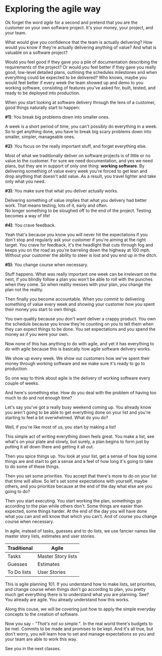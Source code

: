 # Exploring the agile way

Ok forget the word *agile* for a second and pretend that you are the customer on your own software project. It's your money, your project, and your team.

What would give you confidence that the team is actually delivering? How would you know if they're actually delivering anything of value? And what is valuable on a software project?

Would you feel good if they gave you a pile of documentation describing the requirements of the project? Or would you feel better if they gave you really good, low-level detailed plans, outlining the schedules milestones and when everything could be expected to be delivered? Who knows, maybe you would feel better if every week the team showed up and demo to you working software, consisting of features you've asked for, built, tested, and ready to be deployed into production.

When you start looking at software delivery through the lens of a customer, good things naturally start to happen:

__\#1)__: You break big problems down into smaller ones.

A week is a short period of time, you can't possibly do everything in a week. So to get anything done, you have to break big scary problems down into smaller, simpler, manageable ones.  

__\#2)__: You focus on the really important stuff, and forget everything else.

Most of what we traditionally deliver on software projects is of little or no value to the customer. For sure we need documentation, and yes we need plans, but they are in support of only one thing: __working software__. By delivering something of value every week you're forced to get lean and drop anything that doesn't add value. As a result, you travel lighter and take only what you need.

__\#3)__: You make sure that what you deliver actually works.

Delivering something of value implies that what you delivery had better work. That means testing, lots of it, early and often.  
No longer something to be sloughed off to the end of the project. Testing becomes a way of life!

__\#4)__: You crave feedback.

Yeah that's because you know you will never hit the expectations if you don't stop and regularly ask your customer if you're aiming at the right target. You crave for feedback, it's the headlight that cuts through fog and keeps you on the road as you're barreling down the highway at 100 mph. Without your customer the ability to steer is lost and you end up in the ditch.

__\#5)__: You change course when necessary.

Stuff happens. What was really important one week can be irrelevant on the next, if you blindly follow a plan you won't be able to roll with the punches when they come. So when reality messes with your plan, you change the plan not the reality.

Then finally you become accountable. When you commit to delivering something of value every week and showing your customer how you spent their money you start to own things.

You own quality because you don't want deliver a crappy product. You own the schedule because you know they're counting on you to tell them when they can expect things to be done. You set expectations and you spend the money as if you were your own.

Now none of this has anything to do with agile, and yet it has everything to do with agile because this is basically how agile software delivery works.

We show up every week. We show our customers how we've spent their money through working software and we make sure it's ready to go to production.  

So one way to think about agile is the delivery of working software every couple of weeks.

And here's something else. How do you deal with the problem of having too much to do and not enough time?

Let's say you've got a really busy weekend coming up. You already know you aren't going to be able to get everything done on your list and you're starting to feel a bit overwhelmed. What do you do?  

Well, if you're like most of us, you start by making a list!

This simple act of writing everything down feels great. You make a list, see what's on your plate and slowly, but surely, a plan begins to form just by putting it all down there and getting it all out.

Then you spice things up. You look at your list, get a sense of how big some things are and start to get a sense and a feel of how long it's going to take to do some of these things.

Then you set some priorities. You accept that there's more to do on your list that time will allow. So let's set some expectations with yourself, maybe others, and you prioritize because at the end of the day what else are you going to do?

Then you start executing. You start working the plan, somethings go according to the plan while others don't. Some things are easier than expected, some things harder. At the end of the day you will have done what you can and will know that which you can't. And of course you change course when necessary.

In agile, instead of tasks, guesses and to do lists, we use fancier names like master story lists, estimates and user stories.  

Traditional   |     Agile
--------------|------------------------
Tasks         |     Master Story lists
Guesses       |     Estimates
To Do lists   |     User Stories

This is agile planning 101. If you understand how to make lists, set priorities, and change course when things don't go according to plan, you pretty much get everything there is to understand what you are planning. See? You already are agile. You already understand how this works.

Along this couse, we will be covering just how to apply the simple everyday concepts to the creation of software.

Now you say - *"That's not so simple."*. In the real world there's budgets to be met. Commits to be made and promises to be kept. And it's all true, but don't worry, you will learn how to set and manage expectations so you and your team are able to work this way.

See you in the next classes.

